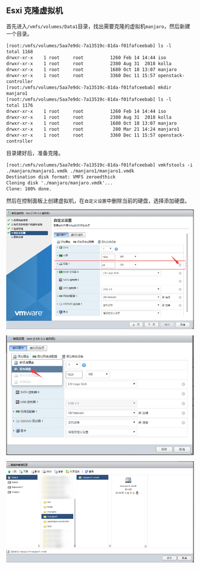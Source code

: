 ## Esxi 克隆虚拟机

首先进入`/vmfs/volumes/Data1`目录，找出需要克隆的虚拟机`manjaro`，然后新建一个目录。

```shell
[root:/vmfs/volumes/5aa7e9dc-7a13519c-81da-f01fafceebab] ls -l
total 1168
drwxr-xr-x    1 root     root          1260 Feb 14 14:44 iso
drwxr-xr-x    1 root     root          2380 Aug 31  2018 kolla
drwxr-xr-x    1 root     root          1680 Oct 18 13:07 manjaro
drwxr-xr-x    1 root     root          3360 Dec 11 15:57 openstack-controller
[root:/vmfs/volumes/5aa7e9dc-7a13519c-81da-f01fafceebab] mkdir manjaro1
[root:/vmfs/volumes/5aa7e9dc-7a13519c-81da-f01fafceebab] ls -l
total 1176
drwxr-xr-x    1 root     root          1260 Feb 14 14:44 iso
drwxr-xr-x    1 root     root          2380 Aug 31  2018 kolla
drwxr-xr-x    1 root     root          1680 Oct 18 13:07 manjaro
drwxr-xr-x    1 root     root           280 Mar 21 14:24 manjaro1
drwxr-xr-x    1 root     root          3360 Dec 11 15:57 openstack-controller
```

目录建好后，准备克隆。

```shell
[root:/vmfs/volumes/5aa7e9dc-7a13519c-81da-f01fafceebab] vmkfstools -i ./manjaro/manjaro1.vmdk ./manjaro1/manjaro1.vmdk
Destination disk format: VMFS zeroedthick
Cloning disk './manjaro/manjaro.vmdk'...
Clone: 100% done.
```

然后在控制面板上创建虚拟机，在`自定义设置`中删除当前的硬盘，选择添加硬盘。

![esxi_del_hard](../../../image/esxi_del_hard.png)

![esxi_add_hard_1](../../../image/esxi_add_hard_1.png)

![esxi_add_hard_2](../../../image/esxi_add_hard_2.png)